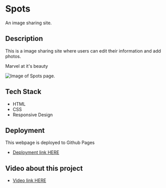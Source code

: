 # Spots

An image sharing site.

## Description

This is a image sharing site where users can edit their information and add photos.

Marvel at it's beauty

![Image of Spots page.](./images/spots-page.png)

## Tech Stack

- HTML
- CSS
- Responsive Design

## Deployment

This webpage is deployed to Github Pages

- [Deployment link HERE](https://yourdevvince.github.io/se_project_spots/)

## Video about this project

- [Video link HERE](https://drive.google.com/file/d/1YBmm6qzwT5wQ4oH3fVveG4KQ5HIKU17c/view?usp=sharing)
